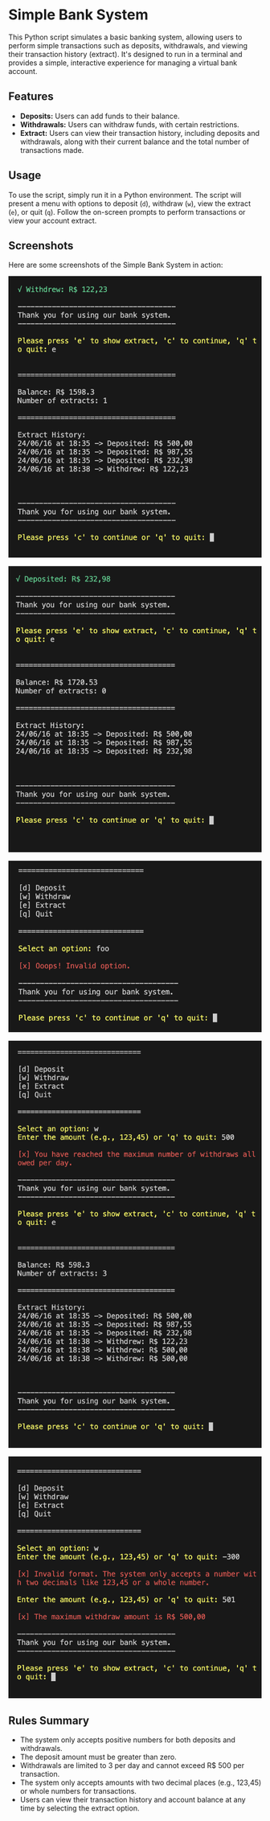 # Simple Bank System

This Python script simulates a basic banking system, allowing users to perform simple transactions such as deposits, withdrawals, and viewing their transaction history (extract). It's designed to run in a terminal and provides a simple, interactive experience for managing a virtual bank account.

## Features

- **Deposits:** Users can add funds to their balance.
- **Withdrawals:** Users can withdraw funds, with certain restrictions.
- **Extract:** Users can view their transaction history, including deposits and withdrawals, along with their current balance and the total number of transactions made.

## Usage

To use the script, simply run it in a Python environment. The script will present a menu with options to deposit (`d`), withdraw (`w`), view the extract (`e`), or quit (`q`). Follow the on-screen prompts to perform transactions or view your account extract.

## Screenshots

Here are some screenshots of the Simple Bank System in action:

![Sucess widtdraw + show extract](https://github.com/rafaelperozin/my-python-scripts/blob/main/02.%20Simple%20Bank%20System/screenshots/withdraw-sucess-and-extract.png)

![Sucess deposit + show extract](https://github.com/rafaelperozin/my-python-scripts/blob/main/02.%20Simple%20Bank%20System/screenshots/success-deposit-and-extract.png)

![Invalid options handling](https://github.com/rafaelperozin/my-python-scripts/blob/main/02.%20Simple%20Bank%20System/screenshots/invalid-option.png)

![Max number of daily withdraws reached + show extract](https://github.com/rafaelperozin/my-python-scripts/blob/main/02.%20Simple%20Bank%20System/screenshots/max-num-withdraw-daily-and-extract.png)

![Not allowed amounts handling](https://github.com/rafaelperozin/my-python-scripts/blob/main/02.%20Simple%20Bank%20System/screenshots/not-allowed-amounts.png)

## Rules Summary

- The system only accepts positive numbers for both deposits and withdrawals.
- The deposit amount must be greater than zero.
- Withdrawals are limited to 3 per day and cannot exceed R$ 500 per transaction.
- The system only accepts amounts with two decimal places (e.g., 123,45) or whole numbers for transactions.
- Users can view their transaction history and account balance at any time by selecting the extract option.
